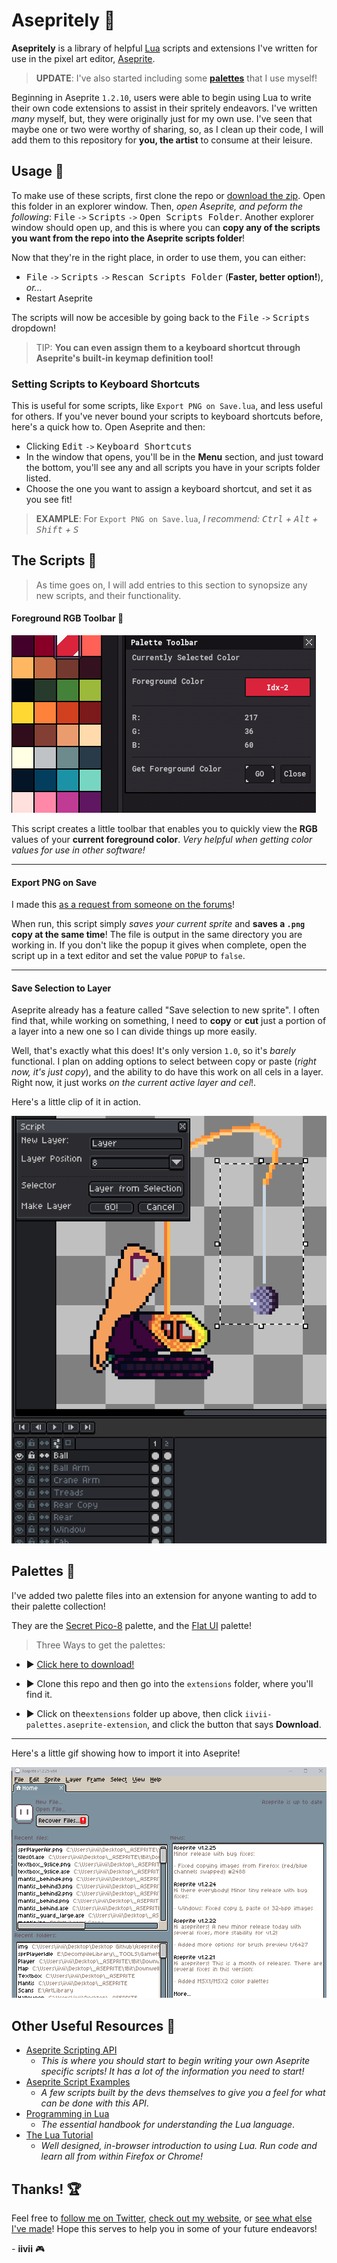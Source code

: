 # Asepritely :art:

**Asepritely** is a library of helpful [Lua](https://lua.org) scripts and extensions I've written for use in the pixel art editor, [Aseprite](https://aseprite.org). 

> **UPDATE**: I've also started including some [**palettes**](#Extensions) that I use myself!


Beginning in Aseprite `1.2.10`, users were able to begin using Lua to write their own code extensions to assist in their spritely endeavors. I've written _many_ myself, but, they were originally just for my own use. I've seen that maybe one or two were worthy of sharing, so, as I clean up their code, I will add them to this repository for **you, the artist** to consume at their leisure.


Usage :orange_book:
------

To make use of these scripts, first clone the repo or [download the zip](https://github.com/iiviigames/Asepritely/archive/master.zip). Open this folder in an explorer window. Then, *open Aseprite, and peform the following*: <kbd>File</kbd> `->` <kbd>Scripts</kbd> `->` <kbd>Open Scripts Folder</kbd>. Another explorer window should open up, and this is where you can **copy any of the scripts you want from the repo into the Aseprite scripts folder**!

Now that they're in the right place, in order to use them, you can either:


+ <kbd>File</kbd> `->` <kbd>Scripts</kbd> `->` <kbd>Rescan Scripts Folder</kbd> (**Faster, better option!**), _or..._
+ Restart Aseprite

The scripts will now be accesible by going back to the <kbd>File</kbd> `->` <kbd>Scripts</kbd> dropdown! 

> TIP: **You can even assign them to a keyboard shortcut through Aseprite's built-in keymap definition tool!**


### Setting Scripts to Keyboard Shortcuts

This is useful for some scripts, like `Export PNG on Save.lua`, and less useful for others. If you've never bound your scripts to keyboard shortcuts before, here's a quick how to. Open Aseprite and then:

+ Clicking <kbd>Edit</kbd> `->` <kbd>Keyboard Shortcuts</kbd>
+ In the window that opens, you'll be in the **Menu** section, and just toward the bottom, you'll see any and all scripts you have in your scripts folder listed.
+ Choose the one you want to assign a keyboard shortcut, and set it as you see fit!

> **EXAMPLE**: For `Export PNG on Save.lua`, _I recommend: <kbd>Ctrl</kbd> + <kbd>Alt</kbd> + <kbd>Shift</kbd> + <kbd>S</kbd>_

The Scripts :memo:
------------

> As time goes on, I will add entries to this section to synopsize any new scripts, and their functionality.

#### Foreground RGB Toolbar :rainbow:

![Usage](img/ForegroundToolbar.gif)

This script creates a little toolbar that enables you to quickly view the **RGB** values of your **current foreground color**. _Very helpful when getting color values for use in other software!_

---

#### Export PNG on Save

I made this [as a request from someone on the forums](https://community.aseprite.org/t/auto-export-option-when-saving-an-aseprite-file/8047/4)!

When run, this script simply _saves your current sprite_ and **saves a `.png` copy at the same time**! The file is output in the same directory you are working in. If you don't like the popup it gives when complete, open the script up in a text editor and set the value `POPUP` to `false`.

---


#### Save Selection to Layer

Aseprite already has a feature called "Save selection to new sprite". I often find that, while working on something, I need to **copy** or **cut** just a portion of a layer into a new one so I can divide things up more easily. 

Well, that's exactly what this does! It's only version `1.0`, so it's _barely_ functional. I plan on adding options to select between copy or paste (_right now, it's just copy_), and the ability to do have this work on all cels in a layer. Right now, it just works _on the current active layer and cel_!. 

Here's a little clip of it in action.

![Selection to Layer](img/SelectionToLayer.gif)


Palettes :gift: <a name="Extensions"></a>
----------------------------------

I've added two palette files into an extension for anyone wanting to add to their palette collection!

They are the [Secret Pico-8](https://pico-8.fandom.com/wiki/User_blog:Iiviigames/Piccult_Colors!) palette, and the [Flat UI](https://flatuicolors.com/palette/defo) palette!


> Three Ways to get the palettes:

+ :arrow_forward: [Click here to download!](https://github.com/iiviigames/Asepritely/raw/master/extensions/iivii-palettes.aseprite-extension)

+ :arrow_forward: Clone this repo and then go into the `extensions` folder, where you'll find it. 

+ :arrow_forward: Click on the`extensions` folder up above, then click `iivii-palettes.aseprite-extension`, and click the button that says **Download**.

---

Here's a little gif showing how to import it into Aseprite!

![Load Palettes](img/PaletteExtension.gif)

Other Useful Resources :see_no_evil:
------------------------

+ [Aseprite Scripting API](https://github.com/aseprite/api) 
   - _This is where you should start to begin writing your own Aseprite specific scripts! It has a lot of the information you need to start!_
+ [Aseprite Script Examples](https://github.com/aseprite/Aseprite-Script-Examples)
   - _A few scripts built by the devs themselves to give you a feel for what can be done with this API_.
+ [Programming in Lua](https://www.lua.org/pil/contents.html)
   - _The essential handbook for understanding the Lua language_.
+ [The Lua Tutorial](http://luatut.com/)
   - _Well designed, in-browser introduction to using Lua. Run code and learn all from within Firefox or Chrome!_


Thanks! :trophy:
---------

Feel free to [follow me on Twitter](https://twitter.com/odd_codes), [check out my website](https://odd.codes), or [see what else I've made](https://github.com/iiviigames)! Hope this serves to help you in some of your future endeavors!

_-_ **iivii**
:video_game:
